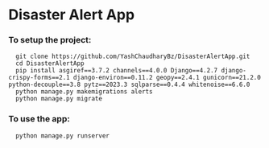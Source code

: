 # Disaster Alert App

### To setup the project:
```shell
  git clone https://github.com/YashChaudharyBz/DisasterAlertApp.git
  cd DisasterAlertApp
  pip install asgiref==3.7.2 channels==4.0.0 Django==4.2.7 django-crispy-forms==2.1 django-environ==0.11.2 geopy==2.4.1 gunicorn==21.2.0 python-decouple==3.8 pytz==2023.3 sqlparse==0.4.4 whitenoise==6.6.0
  python manage.py makemigrations alerts
  python manage.py migrate
```

### To use the app:
```shell
  python manage.py runserver
```

